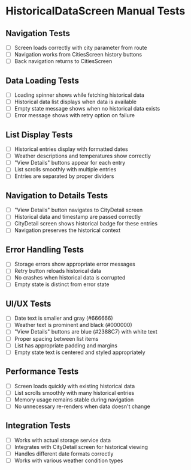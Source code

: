 # HistoricalDataScreen Manual Tests

## Navigation Tests

- [ ] Screen loads correctly with city parameter from route
- [ ] Navigation works from CitiesScreen history buttons
- [ ] Back navigation returns to CitiesScreen

## Data Loading Tests

- [ ] Loading spinner shows while fetching historical data
- [ ] Historical data list displays when data is available
- [ ] Empty state message shows when no historical data exists
- [ ] Error message shows with retry option on failure

## List Display Tests

- [ ] Historical entries display with formatted dates
- [ ] Weather descriptions and temperatures show correctly
- [ ] "View Details" buttons appear for each entry
- [ ] List scrolls smoothly with multiple entries
- [ ] Entries are separated by proper dividers

## Navigation to Details Tests

- [ ] "View Details" button navigates to CityDetail screen
- [ ] Historical data and timestamp are passed correctly
- [ ] CityDetail screen shows historical badge for these entries
- [ ] Navigation preserves the historical context

## Error Handling Tests

- [ ] Storage errors show appropriate error messages
- [ ] Retry button reloads historical data
- [ ] No crashes when historical data is corrupted
- [ ] Empty state is distinct from error state

## UI/UX Tests

- [ ] Date text is smaller and gray (#666666)
- [ ] Weather text is prominent and black (#000000)
- [ ] "View Details" buttons are blue (#2388C7) with white text
- [ ] Proper spacing between list items
- [ ] List has appropriate padding and margins
- [ ] Empty state text is centered and styled appropriately

## Performance Tests

- [ ] Screen loads quickly with existing historical data
- [ ] List scrolls smoothly with many historical entries
- [ ] Memory usage remains stable during navigation
- [ ] No unnecessary re-renders when data doesn't change

## Integration Tests

- [ ] Works with actual storage service data
- [ ] Integrates with CityDetail screen for historical viewing
- [ ] Handles different date formats correctly
- [ ] Works with various weather condition types
